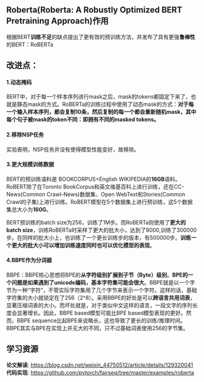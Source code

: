 ## Roberta(Roberta: A Robustly Optimized BERT Pretraining Approach)作用
根据BERT**训练不足**的缺点提出了更有效的预训练方法，并发布了具有更强**鲁棒性**的BERT：RoBERTa


## 改进点：
#### 1.动态掩码
BERT中，对于每一个样本序列进行mask之后，mask的tokens都固定下来了，也就是静态mask的方式。RoBERTa的训练过程中使用了动态mask的方式：**对于每一个输入样本序列，都会复制10条，然后复制的每一个都会重新随机mask，其中每个句子被mask的token不同：即拥有不同的masked tokens。**

#### 2.移除NSP任务
实验表明，NSP任务并没有使得模型性能变好，故移除。


#### 3.更大规模训练数据
 BERT的预训练语料是 BOOKCORPUS+English WIKIPEDIA的**16GB**语料。RoBERT除了在Toronto BookCorpus和英文维基百科上进行训练，还在CC-News(Common Crawl-News)数据集、Open WebText和Stories(Common Crawl的子集)上进行训练。RoBERT模型在5个数据集上进行预训练，这5个数据集总大小为**160G**。

BERT预训练的batch size为256，训练了1M步。而RoBERTa则使用了**更大的batch size**，训练RoBERTa时采样了更大的批大小，达到了8000,训练了300000步。在同样的批大小上，也训练了一个更长训练步的版本，有500000步。**训练一个更大的批大小可以增加训练速度同时也可以优化模型的表现**。

#### 4.BBPE作为分词器
BBPE：BBPE核心思想将BPE的**从字符级别扩展到子节（Byte）级别**。**BPE的一个问题是如果遇到了unicode编码，基本字符集可能会很大**。BBPE就是以一个字节为一种“字符”，不管实际字符集用了几个字节来表示一个字符。这样的话，基础字符集的大小就锁定在了256（2^8）。采用BBPE的好处是可以**跨语言共用词表**，显著压缩词表的大小。而坏处就是，对于类似中文这样的语言，一段文字的序列长度会显著增长。因此，BBPE based模型可能比BPE based模型表现的更好。然而，BBPE sequence比起BPE来说略长，这也导致了更长的训练/推理时间。BBPE其实与BPE在实现上并无大的不同，只不过基础词表使用256的字节集。


## 学习资源
**论文解读**: https://blog.csdn.net/weixin_44750512/article/details/129320041
**代码实现**: https://github.com/pytorch/fairseq/tree/master/examples/roberta




